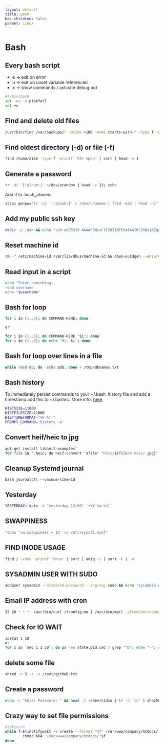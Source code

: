 ```yaml
---
layout: default
title: Bash
has_children: false
parent: Linux
---
```


# Bash

## Every bash script

* e -> exit on error
* u -> exit on unset variable referenced
* x -> show commands / activate debug out

```bash
#!/bin/bash
set -eu -o pipefail
set +x
```

## Find and delete old files

```bash
/usr/bin/find /var/backups/* -mtime +100 -name starts-with-* -type f -prune -exec rm -rf {} \;
```

## Find oldest directory (-d) or file (-f)

```bash
find /home/aike -type f -printf '%T+ %p\n' | sort | head -n 1
```

## Generate a password

```bash
tr -dc '[:alnum:]' </dev/urandom | head -c 12; echo
```

Add it to .bash_aliases:

```bash
alias genpw="tr -cd '[:alnum:]' < /dev/urandom | fold -w30 | head -n1"
```

## Add my public ssh key

```bash
mkdir -p .ssh && echo "ssh-ed25519 AAAAC3NzaC1lZDI1NTE5AAAAIMJZhBxjBZgaU5JQWaS2smXC9IFS46jR5jVdDYHyq8DS" >> .ssh/authorized_keys && chmod 600 .ssh/authorized_keys
```

## Reset machine id

```bash
rm -f /etc/machine-id /var/lib/dbus/machine-id && dbus-uuidgen --ensure=/etc/machine-id && dbus-uuidgen --ensure
```

## Read input in a script

```bash
echo "Enter something:
read username
echo "$username"
```

## Bash for loop

```bash
for i in {1..5}; do COMMAND-HERE; done

or

for i in {1..5}; do COMMAND-HERE "$i"; done
for i in {1..5}; do echo "Hi, $i"; done

```

## Bash for loop over lines in a file

```bash
while read db; do  echo $db; done < /tmp/dbnames.txt
```

## Bash history

To immediately persist commands to your ~/.bash_history file and add a timestamp add this to ~/.bashrc:
More info: [here](https://www.cherryservers.com/blog/a-complete-guide-to-linux-bash-history)

```bash
HISTSIZE=11000
HISTFILESIZE=11000
HISTTIMEFORMAT="%F %T "
PROMPT_COMMAND='history -a'
```

## Convert heif/heic to jpg

```bash
apt-get install libheif-examples`
for file in *.heic; do heif-convert "$file" "heic/${file/%.heic/.jpg}"; done
```

## Cleanup Systemd journal

```bash journalctl --vacuum-time=1d```

## Yesterday

```bash
YESTERDAY=`date -d "yesterday 13:00" '+%Y-%m-%d'`

```

## SWAPPINESS

```bash
"echo 'vm.swappiness = 15' >> /etc/sysctl.conf"
```

## FIND INODE USAGE

```bash
find / -xdev -printf '%h\n' | sort | uniq -c | sort -k 1 -n
```

## SYSADMIN USER WITH SUDO

```bash
adduser sysadmin --disabled-password --ingroup sudo && echo 'sysadmin ALL=(ALL) NOPASSWD:ALL' >> /etc/sudoers
```

## Email IP address with cron

```bash
25 20 * * *  /usr/bin/curl ifconfig.me | /usr/bin/mail -aFrom:hostname@you.nl -s "thuis ip" thuis@you.com
```

## Check for IO WAIT

```bash
iostat 1 10
or
for x in `seq 1 1 30`; do ps -eo state,pid,cmd | grep "^D"; echo "-"; sleep 2; done
```

## delete some file

```bash
shred -n 3 -z -u /root/github.txt
```

## Create a password

```bash
echo -n "Enter Password: " && head -1 </dev/stdin | tr -d '\n' | sha256sum | cut -d" " -f1
```

## Crazy way to set file permissions

```bash
#!/bin/sh
while f=$(inotifywait -e create --format "%f" /var/www/company/htdocs/ ) ; do
        chmod 664 '/var/www/company/htdocs/'$f
done
```
